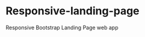 # Responsive-landing-page
Responsive Bootstrap Landing Page web app
<img src="https://user-images.githubusercontent.com/93283509/236839867-96fb0e5a-3d55-4474-a6b4-9f946148ee9f.png" alt="" />

